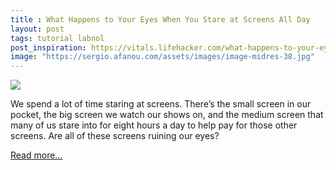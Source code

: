 ```yaml
---
title : What Happens to Your Eyes When You Stare at Screens All Day
layout: post
tags: tutorial labnol
post_inspiration: https://vitals.lifehacker.com/what-happens-to-your-eyes-when-you-stare-at-screens-all-1846593909
image: "https://sergio.afanou.com/assets/images/image-midres-38.jpg"
---
```


<img src="https://i.kinja-img.com/gawker-media/image/upload/s--Nsd2PtLf--/c_fit,fl_progressive,q_80,w_636/cgikpnhgpbti9vq4paeu.jpg" /><p>We spend a lot of time staring at screens. There’s the small screen in our pocket, the big screen we watch our shows on, and the medium screen that many of us stare into for eight hours a day to help pay for those other screens. Are all of these screens ruining our eyes? </p><p><a href="https://vitals.lifehacker.com/what-happens-to-your-eyes-when-you-stare-at-screens-all-1846593909">Read more...</a></p>
